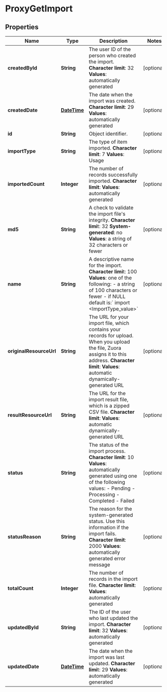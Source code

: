 
# ProxyGetImport

## Properties
Name | Type | Description | Notes
------------ | ------------- | ------------- | -------------
**createdById** | **String** |  The user ID of the person who created the import. **Character limit**: 32 **Values**: automatically generated  |  [optional]
**createdDate** | [**DateTime**](DateTime.md) |  The date when the import was created. **Character limit**: 29 **Values**: automatically generated  |  [optional]
**id** | **String** | Object identifier. |  [optional]
**importType** | **String** |  The type of item imported. **Character limit**: 7 **Values**: Usage  |  [optional]
**importedCount** | **Integer** | The number of records successfully imported. **Character limit**: **Values**: automatically generated  |  [optional]
**md5** | **String** |  A check to validate the import file&#39;s integrity. **Character limi**t: 32 **System-generated**: no **Values**: a string of 32 characters or fewer  |  [optional]
**name** | **String** |  A descriptive name for the import. **Character limi**t: 100 **Values**: one of the following:  - a string of 100 characters or fewer - if NULL default is:&#x60; import &lt;ImportType_value&gt;&#x60;  |  [optional]
**originalResourceUrl** | **String** |  The URL for your import file, which contains your records for upload. When you upload the file, Zuora assigns it to this address. **Character limit**: **Values**: automatic dynamically-generated URL  |  [optional]
**resultResourceUrl** | **String** |  The URL for the import result file, which is a zipped CSV file. **Character limit**: **Values**: automatic dynamically-generated URL  |  [optional]
**status** | **String** | The status of the import process. **Character limit**: 10 **Values**: automatically generated using one of the following values:  - Pending - Processing - Completed - Failed  |  [optional]
**statusReason** | **String** |  The reason for the system-generated status. Use this information if the import fails. **Character limit**: 2000 **Values**: automatically generated error message  |  [optional]
**totalCount** | **Integer** |  The number of records in the import file. **Character limit**: **Values**: automatically generated  |  [optional]
**updatedById** | **String** |  The ID of the user who last updated the import. **Character limit**: 32 **Values**: automatically generated  |  [optional]
**updatedDate** | [**DateTime**](DateTime.md) |  The date when the import was last updated. **Character limi**t: 29 **Values**: automatically generated  |  [optional]



